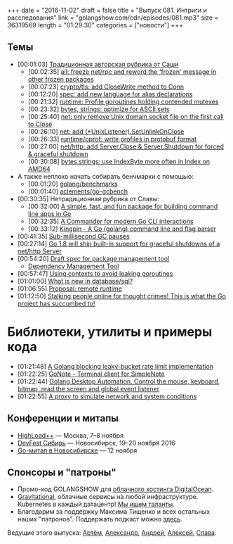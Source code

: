 +++
date = "2016-11-02"
draft = false
title = "Выпуск 081. Интриги и расследования"
link = "golangshow.com/cdn/episodes/081.mp3"
size = 36319569
length = "01:29:30"
categories = ["новости"]
+++

## Темы

- [00:01:03] [Традиционная авторская рубрика от Саши](https://github.com/LK4D4/report/blob/master/reports/golang-11-02.md)
  - [00:02:35] [all: freeze net/rpc and reword the 'frozen' message in other frozen packages](https://github.com/golang/go/commit/f9027d61ab48154e4cb29c50e356a3f462840e01)
  - [00:07:23] [crypto/tls: add CloseWrite method to Conn](https://github.com/golang/go/commit/829aa6732a47db75dbb649837fa888030659ccf9)
  - [00:12:20] [spec: add new language for alias declarations](https://github.com/golang/go/commit/aff37662d1f70f2bf9e47b4f962e85521e7c18d1)
  - [00:21:32] [runtime: Profile goroutines holding contended mutexes](https://github.com/golang/go/commit/ca922b6d363b6ca47822188dcbc5b92d912c7a4b)
  - [00:23:32] [bytes, strings: optimize for ASCII sets](https://github.com/golang/go/commit/9a8c69539cbd052e2c4b55496d72ec8407c0af52)
  - [00:25:40] [net: only remove Unix domain socket file on the first call to Close](https://github.com/golang/go/commit/13558c41ffa29d0af80e7e06d08af8eb0f0055fb)
  - [00:26:10] [net: add (*UnixListener).SetUnlinkOnClose](https://github.com/golang/go/commit/eb88b3eefa113f67e7cf72dfd085f65bbd125179)
  - [00:26:33] [runtime/pprof: write profiles in protobuf format](https://github.com/golang/go/commit/b33030a72754cb55d6ec137e79facacb398c9be4)
  - [00:27:00] [net/http: add Server.Close & Server.Shutdown for forced & graceful shutdown](https://github.com/golang/go/commit/53fc330e2d154443acf3d01e0d68bae22b2b7804)
  - [00:30:08] [bytes,strings: use IndexByte more often in Index on AMD64](https://github.com/golang/go/commit/f31492ffe7d68e84ec0ba6e870d174ab48e6397c)
- А также неплохо начать собирать бенчмарки с помощью:
  - [00:01:20] [golang/benchmarks](https://github.com/golang/benchmarks)
  - [00:01:40] [aclements/go-gcbench](https://github.com/aclements/go-gcbench)
- [00:30:35] Нетрадиционная рубрика от Славы:
  - [00:32:00] [A simple, fast, and fun package for building command line apps in Go](https://github.com/urfave/cli)
  - [00:32:35] [A Commander for modern Go CLI interactions](https://github.com/spf13/cobra)
  - [00:33:12] [Kingpin - A Go (golang) command line and flag parser](https://github.com/alecthomas/kingpin)
- [00:41:35] [Sub-millisecond GC pauses](https://groups.google.com/forum/#!topic/golang-dev/Ab1sFeoZg_8)
- [00:27:14] [Go 1.8 will ship built-in support for graceful shutdowns of a net/http Server](https://github.com/golang/go/issues/4674#issuecomment-257161323)
- [00:54:20] [Draft spec for package management tool](https://groups.google.com/forum/#!topic/go-package-management/g6EZblA1mHU)
  - [Dependency Management Tool](https://docs.google.com/document/d/1qnmjwfMmvSCDaY4jxPmLAccaaUI5FfySNE90gB0pTKQ)
- [00:57:47] [Using contexts to avoid leaking goroutines](http://golang.rakyll.org/leakingctx/)
- [01:01:00] [What is new in database/sql?](https://docs.google.com/document/d/1F778e7ZSNiSmbju3jsEWzShcb8lIO4kDyfKDNm4PNd8)
- [01:06:55] [Proposal: remote runtime](https://github.com/golang/go/issues/17672)
- [01:12:50] [Stalking people online for thought crimes! This is what the Go project has succumbed to!](https://groups.google.com/forum/#!topic/golang-dev/pOvceAZwLHY)


# Библиотеки, утилиты и примеры кода

- [01:21:48] [A Golang blocking leaky-bucket rate limit implementation](https://github.com/uber-go/ratelimit)
- [01:22:25] [GoNote - Terminal client for SimpleNote](https://github.com/exaroth/gonote)
- [01:22:44] [Golang Desktop Automation. Control the mouse, keyboard, bitmap, read the screen and global event listener](https://github.com/go-vgo/robotgo)
- [01:22:55] [A proxy to simulate network and system conditions](https://github.com/shopify/toxiproxy)


## Конференции и митапы

- [HighLoad++](http://www.highload.ru) — Москва, 7–8 ноября
- [DevFest Сибирь](https://devfest.gdg.org.ru) — Новосибирск, 19–20 ноября 2016
- [Go-митап в Новосибирске](https://www.meetup.com/GolangNSK/events/235130124/) — 12 ноября

## Спонсоры и "патроны"

- Промо-код GOLANGSHOW для [облачного хостинга DigitalOcean](https://www.digitalocean.com/?utm_campaign=golangshow&utm_medium=podcast&refcode=63eedb038a3e).
- [Gravitational](http://gravitational.com), облачные сервисы на любой инфраструктуре. Kubernetes в каждый датацентр! [Мы ищем таланты](https://github.com/gravitational/careers).
- Благодарим за поддержку Максима Тищенко и всех остальных наших "патронов". Поддержать подкаст можно [здесь](https://www.patreon.com/golangshow).

Ведущие этого выпуска: [Артём](https://twitter.com/miolini), [Александр](https://twitter.com/LK4D4math), [Андрей](https://twitter.com/dadabird), [Алексей](https://twitter.com/paaleksey), [Слава](https://twitter.com/m0sth8).
